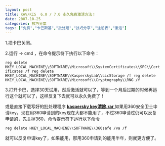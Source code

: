 ```yaml
---
layout: post
title: KAV/KIS  6.0 / 7.0 永久免费激活方法！
date: 2007-10-25
categories: 技巧分享
tags: ["免费","卡巴斯基","批处理","技巧分享","注册表","激活"]
---
```


1.把卡巴关闭。

2.运行 → cmd  ，在命令提示符下执行以下命令：

<!--more-->

`reg delete HKEY_LOCAL_MACHINE\\SOFTWARE\\Microsoft\\SystemCertificates\\SPC\\Certificates /f
reg delete HKEY_LOCAL_MACHINE\\SOFTWARE\\KasperskyLab\\LicStorage /f
reg delete HKEY_LOCAL_MACHINE\\SOFTWARE\\Microsoft\\Cryptography\\RNG /f`

3.打开卡巴，选择30天试用，然后激活就可以了，等到一个月后过期的时候再运行这个就可以了，这样反复下去就可以永久免费了！

或是直接下载写好的批处理程序   [**kaspersky key清除.rar**
](http://cid-6abece639ad907b9.skydrive.live.com/self.aspx/public/kaspersky%20key%e6%b8%85%e9%99%a4.rar)
如果用360安全卫士申请key，现在用360申请到的key现在大都不能用了，不过360申请过仍可以反复申请的，先关掉360，命令提示符下运行以下命令

`reg delete HKEY_LOCAL_MACHINE\\SOFTWARE\\360safe /va /f`

就可以反复申请key了，如果能用，那用360申请到的能用半年，则就更方便了。